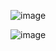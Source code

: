 ![image](https://github.com/Denziyev/ProductsPage-cards-/assets/125345130/1cd9778d-f2ab-4c4c-bed7-056dad06feb6)

![image](https://github.com/Denziyev/ProductsPage-cards-/assets/125345130/ced17cdd-5867-4482-a2c6-f8d664972967)

